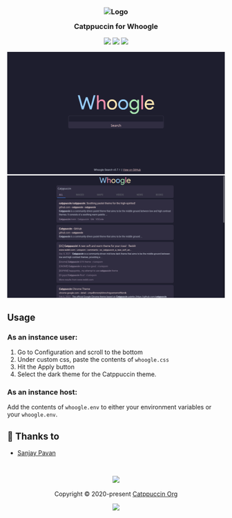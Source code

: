 <h3 align="center">
	<img src="https://raw.githubusercontent.com/catppuccin/catppuccin/dev/assets/logos/exports/1544x1544_circle.png" width="100" alt="Logo"/><br/>
	<img src="https://raw.githubusercontent.com/catppuccin/catppuccin/dev/assets/misc/transparent.png" height="30" width="0px"/>
	Catppuccin for Whoogle
	<img src="https://raw.githubusercontent.com/catppuccin/catppuccin/dev/assets/misc/transparent.png" height="30" width="0px"/>
</h3>

<p align="center">
    <a href="https://github.com/catppuccin/whoogle/stargazers"><img src="https://img.shields.io/github/stars/catppuccin/whoogle?colorA=1e1e28&colorB=c9cbff&style=for-the-badge&logo=starship style=for-the-badge"></a>
    <a href="https://github.com/catppuccin/whoogle/issues"><img src="https://img.shields.io/github/issues/catppuccin/whoogle?colorA=1e1e28&colorB=f7be95&style=for-the-badge"></a>
    <a href="https://github.com/catppuccin/whoogle/contributors"><img src="https://img.shields.io/github/contributors/catppuccin/whoogle?colorA=1e1e28&colorB=b1e1a6&style=for-the-badge"></a>
</p>

![Whoogle Theme Preview 1](assets/preview1.png)
![Whoogle Theme Preview 2](assets/preview2.png)

## Usage

### As an instance user:

1. Go to Configuration and scroll to the bottom
2. Under custom css, paste the contents of `whoogle.css`
3. Hit the Apply button
4. Select the dark theme for the Catppuccin theme.

### As an instance host:

Add the contents of `whoogle.env` to either your environment variables or your `whoogle.env`.

## 💝 Thanks to

- [Sanjay Pavan](https://github.com/WitherCubes)

&nbsp;

<p align="center"><img src="https://raw.githubusercontent.com/catppuccin/catppuccin/dev/assets/footers/gray0_ctp_on_line.svg?sanitize=true" /></p>
<p align="center">Copyright &copy; 2020-present <a href="https://github.com/catppuccin" target="_blank">Catppuccin Org</a>
<p align="center"><a href="https://github.com/catppuccin/catppuccin/blob/main/LICENSE"><img src="https://img.shields.io/static/v1.svg?style=for-the-badge&label=License&message=MIT&logoColor=d9e0ee&colorA=302d41&colorB=c9cbff"/></a></p>
